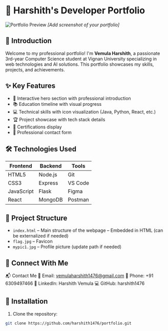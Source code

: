 # 🚀 Harshith's Developer Portfolio

![Portfolio Preview](https://i.imgur.com/JfQvRyD.png) *[Add screenshot of your portfolio]*

## 👋 Introduction
Welcome to my professional portfolio! I'm **Vemula Harshith**, a passionate 3rd-year Computer Science student at Vignan University specializing in web technologies and AI solutions. This portfolio showcases my skills, projects, and achievements.

## ✨ Key Features
- 🎯 Interactive hero section with professional introduction
- 📚 Education timeline with visual progress
- 💻 Technical skills with icon visualization (Java, Python, React, etc.)
- 🏆 Project showcase with tech stack details
- 📜 Certifications display
- 📩 Professional contact form

## 🛠️ Technologies Used
| Frontend | Backend | Tools |
|----------|---------|-------|
| HTML5    | Node.js | Git   |
| CSS3     | Express | VS Code |
| JavaScript | Flask  | Figma |
| React    | MongoDB | Postman |

## 📂 Project Structure

- `index.html` – Main structure of the webpage – Embedded in HTML (can be externalized if needed)
- `flag.jpg` – Favicon
- `mypic1.jpg` – Profile picture (update path if needed)

## 🔗 Connect With Me
📬 Contact Me
📧 Email: vemulaharshith1476@gmail.com
📱 Phone: +91 6309497466
💼 LinkedIn: Harshith Vemula
💻 GitHub: harshith1476


## 🔧 Installation
1. Clone the repository:
```bash
git clone https://github.com/harshith1476/portfolio.git